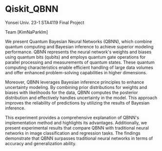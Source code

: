 # Qiskit_QBNN

Yonsei Univ. 23-1 STA4119 Final Project

Team [KimNaParkIm]

We present Quantum Bayesian Neural Networks (QBNN), which combine quantum computing and Bayesian inference to achieve superior modeling performance. QBNN represents the neural network's weights and biases using quantum bits (qubits) and employs quantum gate operations for parallel processing and measurements of quantum states. These quantum computing characteristics enable efficient handling of large data volumes and offer enhanced problem-solving capabilities in higher dimensions.


 Moreover, QBNN leverages Bayesian inference principles to enhance uncertainty modeling. By combining prior distributions for weights and biases with likelihoods for the data, QBNN computes the posterior distribution and effectively handles uncertainty in the model. This approach improves the reliability of predictions by utilizing the results of Bayesian inference.

 
This experiment provides a comprehensive explanation of QBNN's implementation method and highlights its advantages. Additionally, we present experimental results that compare QBNN with traditional neural networks in image classification and regression tasks. The findings demonstrate that QBNN surpasses traditional neural networks in terms of accuracy and generalization ability.

